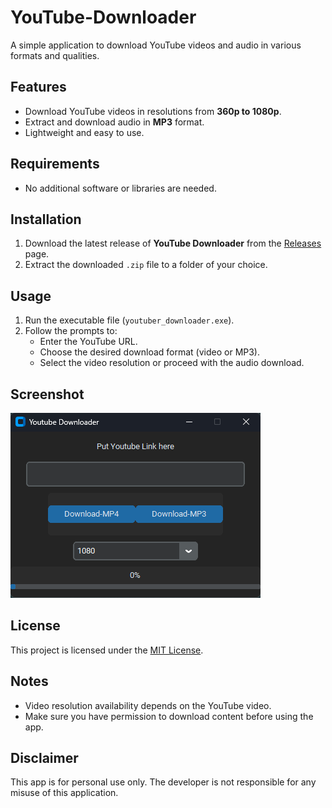 # YouTube-Downloader  

A simple application to download YouTube videos and audio in various formats and qualities.  

## Features  
- Download YouTube videos in resolutions from **360p to 1080p**.  
- Extract and download audio in **MP3** format.  
- Lightweight and easy to use.  

## Requirements  
- No additional software or libraries are needed.  

## Installation  
1. Download the latest release of **YouTube Downloader** from the [Releases](https://github.com/yourusername/youtube-downloader/releases) page.  
2. Extract the downloaded `.zip` file to a folder of your choice.  

## Usage  
1. Run the executable file (`youtuber_downloader.exe`).  
2. Follow the prompts to:  
   - Enter the YouTube URL.  
   - Choose the desired download format (video or MP3).  
   - Select the video resolution or proceed with the audio download.  

## Screenshot  
![YouTube Downloader Screenshot](Screenshot.png)  

## License  
This project is licensed under the [MIT License](LICENSE).  

## Notes  
- Video resolution availability depends on the YouTube video.  
- Make sure you have permission to download content before using the app.  

## Disclaimer  
This app is for personal use only. The developer is not responsible for any misuse of this application.  
